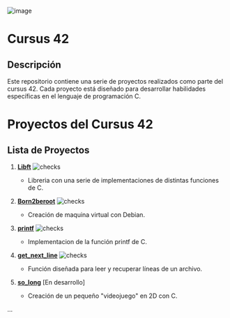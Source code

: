 ![image](https://github.com/Daviichii89/cursus_42/assets/21307408/1a6e30a3-fa2e-4976-a9bd-6feee7e6304b)
# Cursus 42 

## Descripción
Este repositorio contiene una serie de proyectos realizados como parte del cursus 42. Cada proyecto está diseñado para desarrollar habilidades específicas en el lenguaje de programación C.


# Proyectos del Cursus 42

## Lista de Proyectos

1. **[Libft](https://github.com/Daviichii89/cursus_42/tree/main/Libft)** ![checks](https://github.com/Daviichii89/cursus_42/assets/21307408/3e9610c3-c287-4a7f-8065-63da2bca9672)

   - Libreria con una serie de implementaciones de distintas funciones de C.
  
2. **[Born2beroot](https://github.com/Daviichii89/cursus_42/tree/main/Born2beroot)** ![checks](https://github.com/Daviichii89/cursus_42/assets/21307408/3e9610c3-c287-4a7f-8065-63da2bca9672)
   - Creación de maquina virtual con Debian.

4. **[printf](https://github.com/Daviichii89/cursus_42/tree/main/printf)** ![checks](https://github.com/Daviichii89/cursus_42/assets/21307408/3e9610c3-c287-4a7f-8065-63da2bca9672)
   - Implementacion de la función printf de C.
     
5. **[get_next_line](https://github.com/Daviichii89/cursus_42/tree/main/get_next_line)** ![checks](https://github.com/Daviichii89/cursus_42/assets/21307408/3e9610c3-c287-4a7f-8065-63da2bca9672)
   - Función diseñada para leer y recuperar líneas de un archivo.
  
6. **[so_long](https://github.com/Daviichii89/cursus_42/tree/main/so_long)** [En desarrollo]

   - Creación de un pequeño "videojuego" en 2D con C.

...
